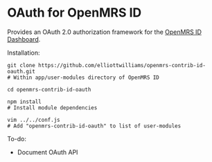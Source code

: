 OAuth for OpenMRS ID
========

Provides an OAuth 2.0 authorization framework for the [OpenMRS ID Dashboard][1].

Installation:



    git clone https://github.com/elliottwilliams/openmrs-contrib-id-oauth.git
    # Within app/user-modules directory of OpenMRS ID

    cd openmrs-contrib-id-oauth

    npm install
    # Install module dependencies

    vim ../../conf.js
    # Add "openmrs-contrib-id-oauth" to list of user-modules

To-do:

* Document OAuth API


[1]: https://github.com/openmrs/openmrs-contrib-id